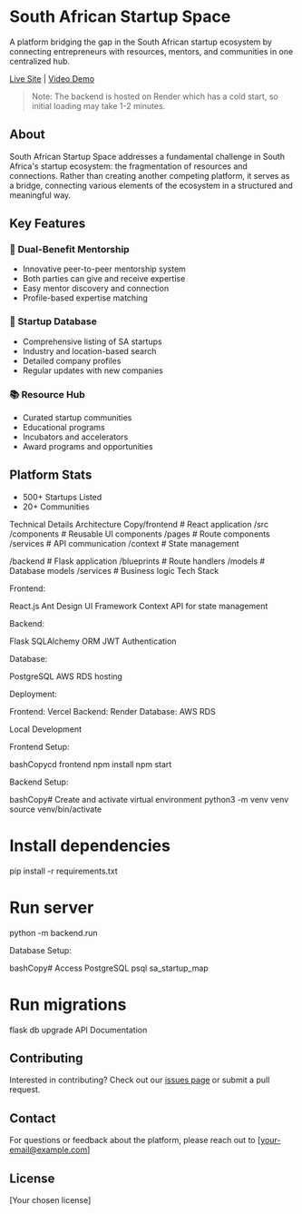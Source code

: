 # South African Startup Space

A platform bridging the gap in the South African startup ecosystem by connecting entrepreneurs with resources, mentors, and communities in one centralized hub.

[Live Site](https://sa-map-tau.vercel.app/) | [Video Demo]([https://youtu.be/Eg7ICN77pvs](https://www.loom.com/share/4d411840211d42eaba6903caa0a8b36d?sid=53c04b52-8d47-4238-854d-0fe890ef5144))

> Note: The backend is hosted on Render which has a cold start, so initial loading may take 1-2 minutes.

## About

South African Startup Space addresses a fundamental challenge in South Africa's startup ecosystem: the fragmentation of resources and connections. Rather than creating another competing platform, it serves as a bridge, connecting various elements of the ecosystem in a structured and meaningful way.

## Key Features

### 🤝 Dual-Benefit Mentorship
- Innovative peer-to-peer mentorship system
- Both parties can give and receive expertise
- Easy mentor discovery and connection
- Profile-based expertise matching

### 🚀 Startup Database
- Comprehensive listing of SA startups
- Industry and location-based search
- Detailed company profiles
- Regular updates with new companies

### 📚 Resource Hub
- Curated startup communities
- Educational programs
- Incubators and accelerators
- Award programs and opportunities

## Platform Stats
- 500+ Startups Listed
- 20+ Communities

Technical Details
Architecture
Copy/frontend                 # React application
  /src
    /components          # Reusable UI components
    /pages              # Route components
    /services           # API communication
    /context            # State management
    
/backend                 # Flask application
  /blueprints           # Route handlers
  /models               # Database models
  /services             # Business logic
Tech Stack

Frontend:

React.js
Ant Design UI Framework
Context API for state management


Backend:

Flask
SQLAlchemy ORM
JWT Authentication


Database:

PostgreSQL
AWS RDS hosting


Deployment:

Frontend: Vercel
Backend: Render
Database: AWS RDS



Local Development

Frontend Setup:

bashCopycd frontend
npm install
npm start

Backend Setup:

bashCopy# Create and activate virtual environment
python3 -m venv venv
source venv/bin/activate

# Install dependencies
pip install -r requirements.txt

# Run server
python -m backend.run

Database Setup:

bashCopy# Access PostgreSQL
psql sa_startup_map

# Run migrations
flask db upgrade
API Documentation

## Contributing
Interested in contributing? Check out our [issues page](https://github.com/Tawongaishe/SA_Map/issues) or submit a pull request.

## Contact
For questions or feedback about the platform, please reach out to [your-email@example.com]

## License
[Your chosen license]
